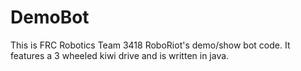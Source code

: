 # DemoBot
This is FRC Robotics Team 3418 RoboRiot's demo/show bot code.
It features a 3 wheeled kiwi drive and is written in java.
